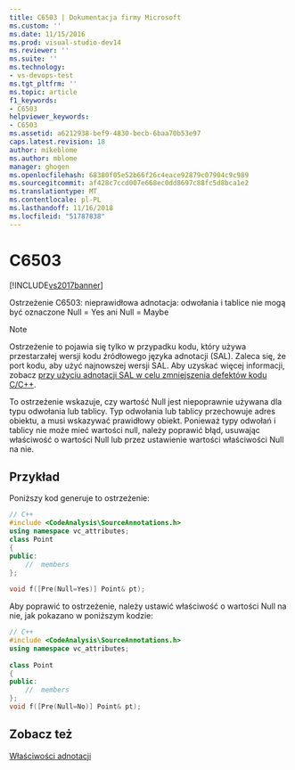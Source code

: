 ```yaml
---
title: C6503 | Dokumentacja firmy Microsoft
ms.custom: ''
ms.date: 11/15/2016
ms.prod: visual-studio-dev14
ms.reviewer: ''
ms.suite: ''
ms.technology:
- vs-devops-test
ms.tgt_pltfrm: ''
ms.topic: article
f1_keywords:
- C6503
helpviewer_keywords:
- C6503
ms.assetid: a6212938-bef9-4830-becb-6baa70b53e97
caps.latest.revision: 18
author: mikeblome
ms.author: mblome
manager: ghogen
ms.openlocfilehash: 68380f05e52b66f26c4eace92879c07904c9c989
ms.sourcegitcommit: af428c7ccd007e668ec0dd8697c88fc5d8bca1e2
ms.translationtype: MT
ms.contentlocale: pl-PL
ms.lasthandoff: 11/16/2018
ms.locfileid: "51787838"
---
```

# <a name="c6503"></a>C6503
[!INCLUDE[vs2017banner](../includes/vs2017banner.md)]

Ostrzeżenie C6503: nieprawidłowa adnotacja: odwołania i tablice nie mogą być oznaczone Null = Yes ani Null = Maybe  
  
> [!NOTE]
>  Ostrzeżenie to pojawia się tylko w przypadku kodu, który używa przestarzałej wersji kodu źródłowego języka adnotacji (SAL). Zaleca się, że port kodu, aby użyć najnowszej wersji SAL. Aby uzyskać więcej informacji, zobacz [przy użyciu adnotacji SAL w celu zmniejszenia defektów kodu C/C++](../code-quality/using-sal-annotations-to-reduce-c-cpp-code-defects.md).  
  
 To ostrzeżenie wskazuje, czy wartość Null jest niepoprawnie używana dla typu odwołania lub tablicy. Typ odwołania lub tablicy przechowuje adres obiektu, a musi wskazywać prawidłowy obiekt. Ponieważ typy odwołań i tablicy nie może mieć wartości null, należy poprawić błąd, usuwając właściwość o wartości Null lub przez ustawienie wartości właściwości Null na nie.  
  
## <a name="example"></a>Przykład  
 Poniższy kod generuje to ostrzeżenie:  
  
```cpp  
// C++  
#include <CodeAnalysis\SourceAnnotations.h>  
using namespace vc_attributes;  
class Point  
{  
public:  
    //  members  
};  
  
void f([Pre(Null=Yes)] Point& pt);  
```  
  
 Aby poprawić to ostrzeżenie, należy ustawić właściwość o wartości Null na nie, jak pokazano w poniższym kodzie:  
  
```cpp  
// C++  
#include <CodeAnalysis\SourceAnnotations.h>  
using namespace vc_attributes;  
  
class Point  
{  
public:  
    //  members  
};   
void f([Pre(Null=No)] Point& pt);  
```  
  
## <a name="see-also"></a>Zobacz też  
 [Właściwości adnotacji](http://msdn.microsoft.com/en-us/f77b4370-6bda-4294-bd2a-e7d0df182a3d)



